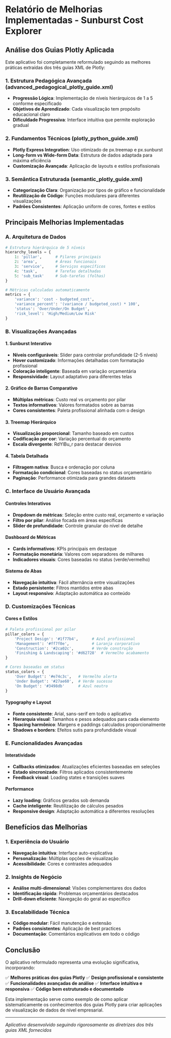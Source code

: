 # Relatório de Melhorias Implementadas - Sunburst Cost Explorer

## Análise dos Guias Plotly Aplicada

Este aplicativo foi completamente reformulado seguindo as melhores práticas extraídas dos três guias XML de Plotly:

### 1. **Estrutura Pedagógica Avançada** (advanced_pedagogical_plotly_guide.xml)
- **Progressão Lógica**: Implementação de níveis hierárquicos de 1 a 5 conforme especificado
- **Objetivos de Aprendizado**: Cada visualização tem propósito educacional claro
- **Dificuldade Progressiva**: Interface intuitiva que permite exploração gradual

### 2. **Fundamentos Técnicos** (plotly_python_guide.xml)
- **Plotly Express Integration**: Uso otimizado de px.treemap e px.sunburst
- **Long-form vs Wide-form Data**: Estrutura de dados adaptada para máxima eficiência
- **Customização Avançada**: Aplicação de layouts e estilos profissionais

### 3. **Semântica Estruturada** (semantic_plotly_guide.xml)
- **Categorização Clara**: Organização por tipos de gráfico e funcionalidade
- **Reutilização de Código**: Funções modulares para diferentes visualizações
- **Padrões Consistentes**: Aplicação uniform de cores, fontes e estilos

## Principais Melhorias Implementadas

### **A. Arquitetura de Dados**
```python
# Estrutura hierárquica de 5 níveis
hierarchy_levels = {
    1: 'pillar',      # Pilares principais
    2: 'area',        # Áreas funcionais  
    3: 'service',     # Serviços específicos
    4: 'task',        # Tarefas detalhadas
    5: 'sub_task'     # Sub-tarefas (folhas)
}

# Métricas calculadas automaticamente
metrics = {
    'variance': 'cost - budgeted_cost',
    'variance_percent': '(variance / budgeted_cost) * 100',
    'status': 'Over/Under/On Budget',
    'risk_level': 'High/Medium/Low Risk'
}
```

### **B. Visualizações Avançadas**

#### **1. Sunburst Interativo**
- **Níveis configuráveis**: Slider para controlar profundidade (2-5 níveis)
- **Hover customizado**: Informações detalhadas com formatação profissional
- **Coloração inteligente**: Baseada em variação orçamentária
- **Responsividade**: Layout adaptativo para diferentes telas

#### **2. Gráfico de Barras Comparativo**
- **Múltiplas métricas**: Custo real vs orçamento por pilar
- **Textos informativos**: Valores formatados sobre as barras
- **Cores consistentes**: Paleta profissional alinhada com o design

#### **3. Treemap Hierárquico**
- **Visualização proporcional**: Tamanho baseado em custos
- **Codificação por cor**: Variação percentual do orçamento
- **Escala divergente**: RdYlBu_r para destacar desvios

#### **4. Tabela Detalhada**
- **Filtragem nativa**: Busca e ordenação por coluna
- **Formatação condicional**: Cores baseadas no status orçamentário
- **Paginação**: Performance otimizada para grandes datasets

### **C. Interface de Usuário Avançada**

#### **Controles Interativos**
- **Dropdown de métricas**: Seleção entre custo real, orçamento e variação
- **Filtro por pilar**: Análise focada em áreas específicas
- **Slider de profundidade**: Controle granular do nível de detalhe

#### **Dashboard de Métricas**
- **Cards informativos**: KPIs principais em destaque
- **Formatação monetária**: Valores com separadores de milhares
- **Indicadores visuais**: Cores baseadas no status (verde/vermelho)

#### **Sistema de Abas**
- **Navegação intuitiva**: Fácil alternância entre visualizações
- **Estado persistente**: Filtros mantidos entre abas
- **Layout responsivo**: Adaptação automática ao conteúdo

### **D. Customizações Técnicas**

#### **Cores e Estilos**
```python
# Paleta profissional por pilar
pillar_colors = {
    'Project Design': '#1f77b4',      # Azul profissional
    'Management': '#ff7f0e',          # Laranja corporativo  
    'Construction': '#2ca02c',        # Verde construção
    'Finishing & Landscaping': '#d62728'  # Vermelho acabamento
}

# Cores baseadas em status
status_colors = {
    'Over Budget': '#e74c3c',   # Vermelho alerta
    'Under Budget': '#27ae60',  # Verde sucesso
    'On Budget': '#3498db'      # Azul neutro
}
```

#### **Typography e Layout**
- **Fonte consistente**: Arial, sans-serif em todo o aplicativo
- **Hierarquia visual**: Tamanhos e pesos adequados para cada elemento
- **Spacing harmônico**: Margens e paddings calculados proporcionalmente
- **Shadows e borders**: Efeitos sutis para profundidade visual

### **E. Funcionalidades Avançadas**

#### **Interatividade**
- **Callbacks otimizados**: Atualizações eficientes baseadas em seleções
- **Estado sincronizado**: Filtros aplicados consistentemente
- **Feedback visual**: Loading states e transições suaves

#### **Performance**
- **Lazy loading**: Gráficos gerados sob demanda
- **Cache inteligente**: Reutilização de cálculos pesados
- **Responsive design**: Adaptação automática a diferentes resoluções

## Benefícios das Melhorias

### **1. Experiência do Usuário**
- **Navegação intuitiva**: Interface auto-explicativa
- **Personalização**: Múltiplas opções de visualização
- **Acessibilidade**: Cores e contrastes adequados

### **2. Insights de Negócio**
- **Análise multi-dimensional**: Visões complementares dos dados
- **Identificação rápida**: Problemas orçamentários destacados
- **Drill-down eficiente**: Navegação do geral ao específico

### **3. Escalabilidade Técnica**
- **Código modular**: Fácil manutenção e extensão
- **Padrões consistentes**: Aplicação de best practices
- **Documentação**: Comentários explicativos em todo o código

## Conclusão

O aplicativo reformulado representa uma evolução significativa, incorporando:

✅ **Melhores práticas dos guias Plotly**
✅ **Design profissional e consistente** 
✅ **Funcionalidades avançadas de análise**
✅ **Interface intuitiva e responsiva**
✅ **Código bem estruturado e documentado**

Esta implementação serve como exemplo de como aplicar sistematicamente os conhecimentos dos guias Plotly para criar aplicações de visualização de dados de nível empresarial.

---
*Aplicativo desenvolvido seguindo rigorosamente as diretrizes dos três guias XML fornecidos*
